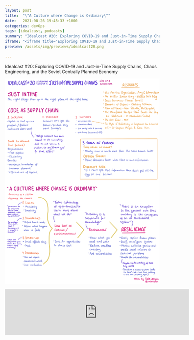 ```yaml
---
layout: post
title:  "\"A Culture where Change is Ordinary\""
date:   2021-08-26 19:45:33 +1000
categories: devOps
tags: [idealcast, podcasts]
summary: "Idealcast #20: Exploring COVID-19 and Just-in-Time Supply Chains, Chaos Engineering, and the Soviet Centrally Planned Economy"
iframe: "<iframe title='Exploring COVID-19 and Just-in-Time Supply Chains, Chaos Engineering, and the Soviet Centrally Planned Economy' allowtransparency='true' height='150' width='600px' style='border: none; min-width: min(100%, 430px);' scrolling='no' data-name='pb-iframe-player' src='https://www.podbean.com/player-v2/?i=yhu8g-10a860c-pb&from=embed&share=1&download=1&skin=eeeeee&btn-skin=8bbb4e&size=150'></iframe>"
preview: /assets/img/previews/idealcast20.png

---
```

Idealcast #20: Exploring COVID-19 and Just-in-Time Supply Chains, Chaos Engineering, and the Soviet Centrally Planned Economy

![Notes for idealcast #20][notes]

<iframe title="Exploring COVID-19 and Just-in-Time Supply Chains, Chaos Engineering, and the Soviet Centrally Planned Economy" allowtransparency="true" height="150" width="600px" style="border: none; min-width: min(100%, 430px);" scrolling="no" data-name="pb-iframe-player" src="https://www.podbean.com/player-v2/?i=yhu8g-10a860c-pb&from=embed&share=1&download=1&skin=eeeeee&btn-skin=8bbb4e&size=150"></iframe>

[notes]: /assets/img/notes/idealcast20.png
